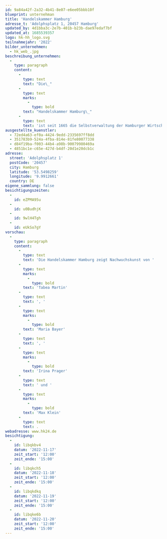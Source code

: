 ```yaml
---
id: 9a84a42f-2a32-4b41-8e07-e6ee05bbb10f
blueprint: unternehman
title: 'Handelskammer Hamburg'
adresse_t: 'Adolphsplatz 1, 20457 Hamburg'
updated_by: 4d1bba3c-2e7b-401b-b23b-dae97edaf7bf
updated_at: 1685539357
logo: hk-hh_logo.svg
teilnahmejahr: '2022'
bilder_unternehmen:
  - hk_web_.jpg
beschreibung_unternehmen:
  -
    type: paragraph
    content:
      -
        type: text
        text: "Die\_"
      -
        type: text
        marks:
          -
            type: bold
        text: "Handelskammer Hamburg\_"
      -
        type: text
        text: 'ist seit 1665 die Selbstverwaltung der Hamburger Wirtschaft und vertritt die Interessen von etwa 170.000 Unternehmen gegenüber Politik und Verwaltung. Sie unterstützt Unternehmen, Kulturinstitutionen und Kreative und ist selbst mit wechselnden Ausstellungen und einer Konzertreihe als Kulturveranstalterin aktiv. Im Arbeitskreis für Kultur und Wirtschaft engagieren sich Vertreter/-innen kulturfördernder Unternehmen, Stiftungen und Firmen der Kultur- und Kreativwirtschaft.'
ausgestellte_kuenstler:
  - 72ed4a63-ef0a-4424-9edd-2335697ff8dd
  - 351783b9-524a-4fba-814e-81fe80077338
  - d84f19ba-f003-44b4-a98b-90079980469a
  - 4851bc1e-c65e-427d-b4df-20d1e20dcb1c
adresse:
  street: 'Adolphsplatz 1'
  postCode: '20457'
  city: Hamburg
  latitude: '53.5498259'
  longitude: '9.9912661'
  country: DE
eigene_sammlung: false
besichtigungszeiten:
  -
    id: eZPMA95u
  -
    id: u0BudhjK
  -
    id: 9wlH4Tgh
  -
    id: eUkSo7gY
vorschau:
  -
    type: paragraph
    content:
      -
        type: text
        text: 'Die Handelskammer Hamburg zeigt Nachwuchskunst von '
      -
        type: text
        marks:
          -
            type: bold
        text: 'Tabea Martin'
      -
        type: text
        text: ', '
      -
        type: text
        marks:
          -
            type: bold
        text: 'Maria Bayer'
      -
        type: text
        text: ', '
      -
        type: text
        marks:
          -
            type: bold
        text: 'Irina Prager'
      -
        type: text
        text: ' und '
      -
        type: text
        marks:
          -
            type: bold
        text: 'Max Klein'
      -
        type: text
        text: .
webadresse: www.hk24.de
besichtigung:
  -
    id: libqkbv4
    datum: '2022-11-17'
    zeit_start: '12:00'
    zeit_ende: '15:00'
  -
    id: libqkch5
    datum: '2022-11-18'
    zeit_start: '12:00'
    zeit_ende: '15:00'
  -
    id: libqkdkq
    datum: '2022-11-19'
    zeit_start: '12:00'
    zeit_ende: '15:00'
  -
    id: libqke6b
    datum: '2022-11-20'
    zeit_start: '12:00'
    zeit_ende: '15:00'
---
```

